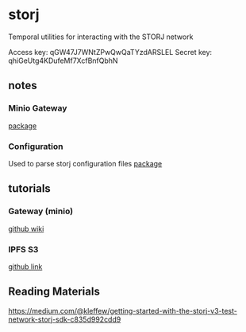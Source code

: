 # storj

Temporal utilities for interacting with the STORJ network

Access key: qGW47J7WNtZPwQwQaTYzdARSLEL
Secret key: qhiGeUtg4KDufeMf7XcfBnfQbhN


## notes

### Minio Gateway

[package](https://github.com/storj/storj/tree/master/pkg/miniogw)

### Configuration

Used to parse storj configuration files
[package](https://github.com/storj/storj/tree/master/pkg/cfgstruct)

## tutorials

### Gateway (minio)

[github wiki](https://github.com/storj/storj/wiki/S3-Gateway)

### IPFS S3

[github link](https://github.com/ipfs/go-ds-s3)

## Reading Materials

https://medium.com/@kleffew/getting-started-with-the-storj-v3-test-network-storj-sdk-c835d992cdd9